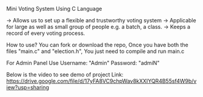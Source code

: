 Mini Voting System Using C Language

-> Allows us to set up a flexible and trustworthy voting system
-> Applicable for large as well as small group of people e.g. a batch, a class.
-> Keeps a record of  every voting process.

How to use?
You can fork or download the repo, Once you have both the files "main.c" and "election.h", You just need to compile and run main.c


For Admin Panel Use Username: "Admin" Password: "admiN"

Below is the video to see demo of project
Link: https://drive.google.com/file/d/17yFA8VC9chpWav8kXXIYQR4B55sf4W9b/view?usp=sharing
